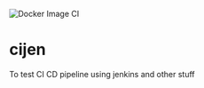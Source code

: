 ![Docker Image CI](https://github.com/VinayKadalagi/cijen/workflows/Docker%20Image%20CI/badge.svg?branch=master)
# cijen
To test CI CD pipeline using jenkins and other stuff 
